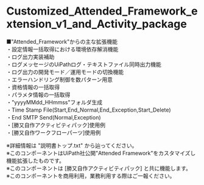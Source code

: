 # Customized_Attended_Framework_extension_v1_and_Activity_package
■"Attended_Framework"からの主な拡張機能  
・設定情報一括取得における環境依存解消機能  
・ログ出力実装補助  
・ログメッセージのUiPathログ・テキストファイル同時出力機能  
・ログ出力の開発モード／運用モードの切換機能  
・エラーハンドリング制御を数パターン用意  
・資格情報の一括取得  
・パラメタ情報の一括取得  
・"yyyyMMdd_HHmmss"フォルダ生成  
・Time Stamp File(Start,End_Normal,End_Exception,Start_Delete)  
・End SMTP Send(Normal,Exception)  
・[勝又自作アクティビティパック]使用例  
・[勝又自作ワークフローパーツ]使用例  

※詳細情報は "説明書トップ.txt" から辿ってください。  
※このコンポーネントはUiPath社公開"Attended Framework"をカスタマイズし機能拡張したものです。  
※このコンポーネントは [勝又自作アクティビティパック] と共に機能します。  
※このコンポーネントを商用利用，業務利用する際はご一報ください。
